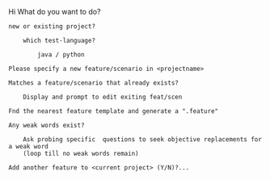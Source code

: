 Hi <username> What do you want to do?

    new or existing project?

        which test-language?
        
            java / python

    Please specify a new feature/scenario in <projectname>

    Matches a feature/scenario that already exists?
    
        Display and prompt to edit exiting feat/scen

    Fnd the nearest feature template and generate a ".feature"

    Any weak words exist?

        Ask probing specific  questions to seek objective replacements for a weak word  
        (loop till no weak words remain)
        
	Add another feature to <current project> (Y/N)?...
